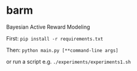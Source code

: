 # barm
Bayesian Active Reward Modeling

First: ```pip install -r requirements.txt```

Then:
```python main.py [**command-line args]```

or run a script e.g. ```./experiments/experiments1.sh```
